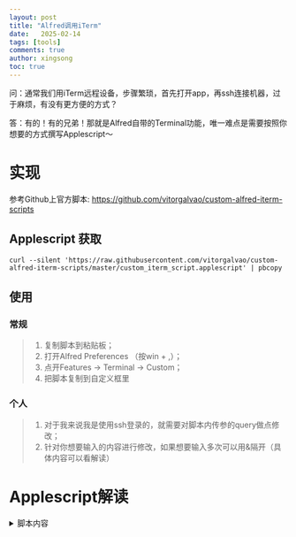 ```yaml
---
layout: post
title: "Alfred调用iTerm"
date:   2025-02-14
tags: [tools]
comments: true
author: xingsong
toc: true
---
```


问：通常我们用iTerm远程设备，步骤繁琐，首先打开app，再ssh连接机器，过于麻烦，有没有更方便的方式？

答：有的！有的兄弟！那就是Alfred自带的Terminal功能，唯一难点是需要按照你想要的方式撰写Applescript～

<!-- more -->

# 实现

参考Github上官方脚本: https://github.com/vitorgalvao/custom-alfred-iterm-scripts

## Applescript 获取

```shell
curl --silent 'https://raw.githubusercontent.com/vitorgalvao/custom-alfred-iterm-scripts/master/custom_iterm_script.applescript' | pbcopy
```

## 使用

### 常规
> 1. 复制脚本到粘贴板；
> 2. 打开Alfred Preferences （按win + ,）；
> 3. 点开Features -> Terminal -> Custom；
> 4. 把脚本复制到自定义框里

### 个人
> 1. 对于我来说我是使用ssh登录的，就需要对脚本内传参的query做点修改；
> 2. 针对你想要输入的内容进行修改，如果想要输入多次可以用&隔开（具体内容可以看解读）

# Applescript解读

<details>
<summary>脚本内容</summary>
  <pre><code>
-- Set this property to true to always open in a new window
property open_in_new_window : false

-- Set this property to false to reuse current tab
property open_in_new_tab : true

-- Set this property to true if iTerm is configured to launch without opening a new window
property iterm_opens_quietly : false

-- Handlers
on new_window()
  tell application "iTerm" to create window with default profile
end new_window 

on new_tab()
  tell application "iTerm" to tell the first window to create tab with default profile
end new_tab

on call_forward()
  tell application "iTerm" to activate
end call_forward

on is_running()
  application "iTerm" is running
end is_running

on is_processing()
  tell application "iTerm" to tell the first window to tell current session to return is processing
end is_processing

on has_windows()
  if not is_running() then return false

  tell application "iTerm"
    if windows is {} then return false
    if tabs of current window is {} then return false
    if sessions of current tab of current window is {} then return false

    set session_text to contents of current session of current tab of current window
    if words of session_text is {} then return false
  end tell

  true
end has_windows

on send_text(custom_text)
  set custom_text to custom_text & "\n"
  tell application "iTerm" to tell the first window to tell current session to write text  "ssh you_name@you_ip\n" & custom_text & return
end send_text

-- Main
on alfred_script(query)
  if has_windows() then
    if open_in_new_window then
      new_window()
    else if open_in_new_tab then
      new_tab()
    else
      -- Reuse current tab
    end if
  else
    -- If iTerm is not running and we tell it to create a new window, we get two:
    -- one from opening the application, and the other from the command
    if is_running() or iterm_opens_quietly then
      new_window()
    else
      call_forward()
    end if
  end if

  -- macOS buffers TTY input to 1024 bytes, so if input is larger wait for session to be ready
  -- "with timeout" does not work with "repeat", so use a delay (0.01 * 500 means a timeout of 5 seconds)
  if length of query > 1024
    repeat 500 times
      if not is_processing() then exit repeat
      delay 0.01
    end repeat
  end if

  -- Make sure a window exists before we continue, or the write may fail
  -- "with timeout" does not work with "repeat", so use a delay (0.01 * 500 means a timeout of 5 seconds)
  repeat 500 times
    if has_windows() then
      send_text(query)
      call_forward()
      exit repeat
    end if

    delay 0.01
  end repeat
end alfred_script
  </code></pre>
</details>